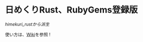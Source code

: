 # 日めくりRust、RubyGems登録版

_himekuri_rustから派生_

使い方は、[Wiki](https://github.com/takkii/himekuri_rs/wiki/%E6%97%A5%E3%82%81%E3%81%8F%E3%82%8A%E3%80%81Rust%E7%89%88)を参照 !
